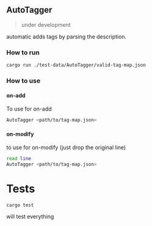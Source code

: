 
## AutoTagger

> under development

automatic adds tags by parsing the description.

### How to run

```sh
cargo run ./test-data/AutoTagger/valid-tag-map.json
```

### How to use

#### on-add 

To use for on-add 

```sh
AutoTagger <path/to/tag-map.json>
```

#### on-modify

to use for on-modify (just drop the original line)

```sh
read line
AutoTagger <path/to/tag-map.json>
```

# Tests

```
cargo test
```

will test everything
